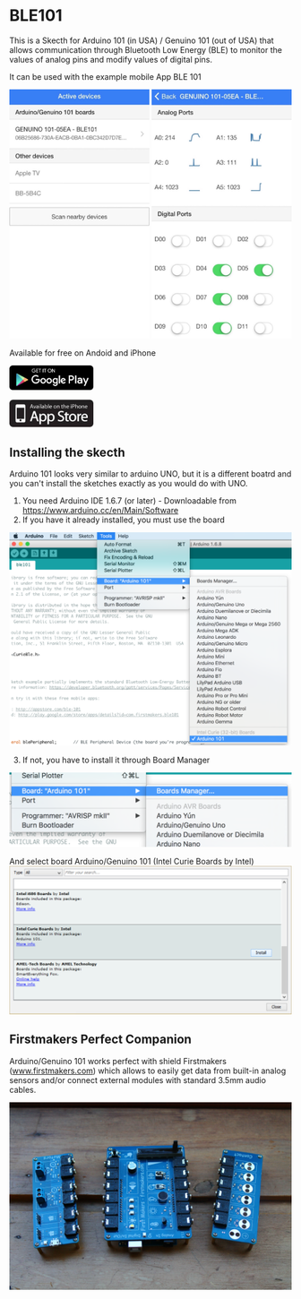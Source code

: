 # BLE101
This is a Skecth for Arduino 101 (in USA) / Genuino 101 (out of USA) that allows communication through Bluetooth Low Energy (BLE) to monitor the values of analog pins and modify values of digital pins.

It can be used with the example mobile App BLE 101

<img src="./images/IMG_5600_4.7.jpg" width="250">
<img src="./images/IMG_5601_4.7.jpg" width="250">


Available for free on Andoid and iPhone

[<img src="./images/googleplay.png" width="150">](http://play.google.com/store/apps/details?id=com.firstmakers.ble101)

[<img src="./images/appstore.jpg" width="150">](http://appstore.com/ble-101)

## Installing the skecth
Arduino 101 looks very similar to arduino UNO, but it is a different boatrd and you can't install the sketches exactly as you would do with UNO.

1) You need Arduino IDE 1.6.7 (or later) - Downloadable from https://www.arduino.cc/en/Main/Software
2) If you have it already installed, you must use the board 

<img src="./images/arduino1.png" width="640">

3) If not, you have to install it through Board Manager

<img src="./images/arduino2.png" width="640">

And select board Arduino/Genuino 101 (Intel Curie Boards by Intel)
<img src="./images/arduino3.png" width="640">

## Firstmakers Perfect Companion
Arduino/Genuino 101 works perfect with shield Firstmakers (www.firstmakers.com) which allows to easily get data from built-in analog sensors and/or connect external modules with standard 3.5mm audio cables.

<img src="./images/firstmakers.jpg" width="640">
